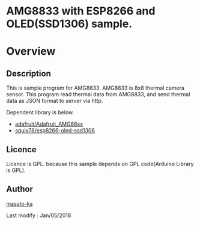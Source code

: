 AMG8833 with ESP8266 and OLED(SSD1306) sample.
================

# Overview

## Description

This is sample program for AMG8833. AMG8833 is 8x8 thermal camera sensor. This program read thermal data from AMG8833, and send thermal data as JSON format to server via http.

Dependent library is below.

* [adafruit/Adafruit_AMG88xx](https://github.com/adafruit/Adafruit_AMG88xx)
* [squix78/esp8266-oled-ssd1306](https://github.com/squix78/esp8266-oled-ssd1306)

## Licence
Licence is GPL. because this sample depends on GPL code(Arduino Library is GPL).


## Author

[masato-ka](https://twitter.com/masato_ka)

Last modify : Jan/05/2018